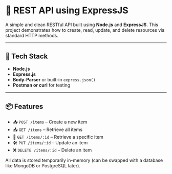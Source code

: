 # 🔗 REST API using ExpressJS

A simple and clean RESTful API built using **Node.js** and **ExpressJS**. This project demonstrates how to create, read, update, and delete resources via standard HTTP methods.

---

## 🚀 Tech Stack

- **Node.js**
- **Express.js**
- **Body-Parser** or built-in `express.json()`
- **Postman or curl** for testing

---

## 📦 Features

- 📥 `POST /items` – Create a new item  
- 📤 `GET /items` – Retrieve all items  
- 📄 `GET /items/:id` – Retrieve a specific item  
- 🛠 `PUT /items/:id` – Update an item  
- ❌ `DELETE /items/:id` – Delete an item  

All data is stored temporarily in-memory (can be swapped with a database like MongoDB or PostgreSQL later).
